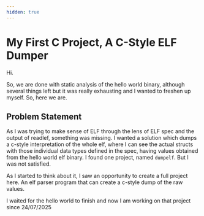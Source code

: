 ```yaml
---
hidden: true
---
```


# My First C Project, A C-Style ELF Dumper

Hi.&#x20;

So, we are done with static analysis of the hello world binary, although several things left but it was really exhausting and I wanted to freshen up myself. So, here we are.

## Problem Statement

As I was trying to make sense of ELF through the lens of ELF spec and the output of readlef, something was missing. I wanted a solution which dumps a c-style interpretation of the whole elf, where I can see the actual structs with those individual data types defined in the spec, having values obtained from the hello world elf binary. I found one project, named `dumpelf`. But I was not satisfied.

As I started to think about it, I saw an opportunity to create a full project here. An elf parser program that can create a c-style dump of the raw values.

I waited for the hello world to finish and now I am working on that project since 24/07/2025



















